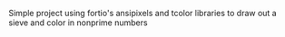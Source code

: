Simple project using fortio's ansipixels and tcolor libraries to draw out a sieve and color in nonprime numbers